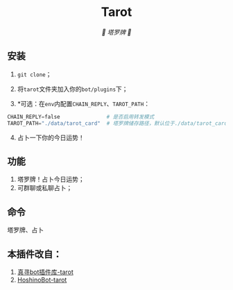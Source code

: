 <div align="center">

# Tarot

<!-- prettier-ignore-start -->
<!-- markdownlint-disable-next-line MD036 -->
_🔮 塔罗牌 🔮_
<!-- prettier-ignore-end -->

</div>
</p>

## 安装

1. `git clone`；

2. 将`tarot`文件夹加入你的`bot/plugins`下；

3. *可选：在`env`内配置`CHAIN_REPLY`、`TAROT_PATH`：

```python
CHAIN_REPLY=false               # 是否启用转发模式
TAROT_PATH="./data/tarot_card"  # 塔罗牌储存路径，默认位于./data/tarot_card
```

4. 占卜一下你的今日运势！

## 功能

1. 塔罗牌！占卜今日运势；
2. 可群聊或私聊占卜；

## 命令

塔罗牌、占卜

## 本插件改自：

1. [真寻bot插件库-tarot](https://github.com/AkashiCoin/nonebot_plugins_zhenxun_bot)
2. [HoshinoBot-tarot](https://github.com/haha114514/tarot_hoshino)